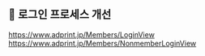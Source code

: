 
## 📌 로그인 프로세스 개선


https://www.adprint.jp/Members/LoginView    
https://www.adprint.jp/Members/NonmemberLoginView
